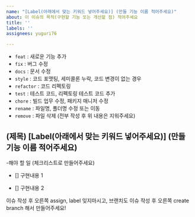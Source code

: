 ```yaml
---
name: "[Label(아래에서 맞는 키워드 넣어주세요)] (만들 기능 이름 적어주세요)"
about: 이 이슈의 목적(구현할 기능 또는 개선할 점) 적어주세요
title: ''
labels: ''
assignees: yuguri76

---
```


- `feat` : 새로운 기능 추가
- `fix` : 버그 수정
- `docs` : 문서 수정
- `style` : 코드 포맷팅, 세미콜론 누락, 코드 변경이 없는 경우
- `refactor` : 코드 리펙토링
- `test` : 테스트 코드, 리펙토링 테스트 코드 추가
- `chore` : 빌드 업무 수정, 패키지 매니저 수정
- `rename` : 파일명, 폴더명 수정 또는 이동
- `remove` : 파일 삭제
(전부 작성 후 위 내용은 지워주세요)

## (제목) [Label(아래에서 맞는 키워드 넣어주세요)] (만들 기능 이름 적어주세요)


-해야 할 일 (체크리스트로 만들어주세요)

- [] 구현내용 1

- [] 구현내용 2


이슈 작성 후 오른쪽 assign, label 잊지마시고, 브랜치도 이슈 작성 후 오른쪽 create branch 해서 만들어주세요!
